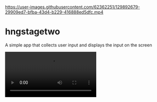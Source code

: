 

https://user-images.githubusercontent.com/62362251/129892679-29909ed7-bfba-43d4-b229-416888ed5dfc.mp4

# hngstagetwo

A simple app that collects user input and displays the input on the screen

![MObile Screen Record](https://github.com/zjoart/hng_tasks_two/blob/Develop/asset/video_record.mp4)
